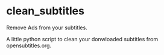 # clean_subtitles
Remove Ads from your subtitles.

A little python script to clean your donwloaded subtitles from opensubtitles.org.
